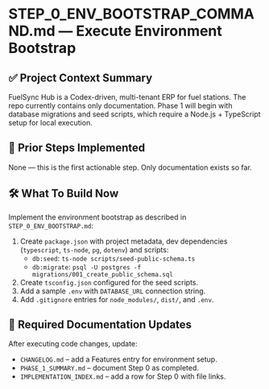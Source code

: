 # STEP_0_ENV_BOOTSTRAP_COMMAND.md — Execute Environment Bootstrap

## ✅ Project Context Summary
FuelSync Hub is a Codex-driven, multi-tenant ERP for fuel stations. The repo currently contains only documentation. Phase 1 will begin with database migrations and seed scripts, which require a Node.js + TypeScript setup for local execution.

## 📌 Prior Steps Implemented
None — this is the first actionable step. Only documentation exists so far.

## 🛠️ What To Build Now
Implement the environment bootstrap as described in `STEP_0_ENV_BOOTSTRAP.md`:

1. Create `package.json` with project metadata, dev dependencies (`typescript`, `ts-node`, `pg`, `dotenv`) and scripts:
   - `db:seed`: `ts-node scripts/seed-public-schema.ts`
   - `db:migrate`: `psql -U postgres -f migrations/001_create_public_schema.sql`
2. Create `tsconfig.json` configured for the seed scripts.
3. Add a sample `.env` with `DATABASE_URL` connection string.
4. Add `.gitignore` entries for `node_modules/`, `dist/`, and `.env`.

## 📄 Required Documentation Updates
After executing code changes, update:

- `CHANGELOG.md` – add a Features entry for environment setup.
- `PHASE_1_SUMMARY.md` – document Step 0 as completed.
- `IMPLEMENTATION_INDEX.md` – add a row for Step 0 with file links.
